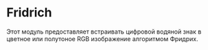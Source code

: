 # Fridrich
Этот модуль предоставляет встраивать цифровой водяной знак в цветное или полутоное RGB изображение алгоритмом Фридрих.
